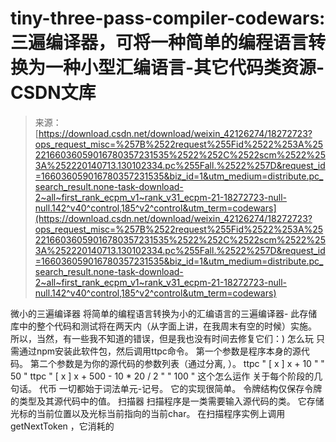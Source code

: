 <!--yml
category: codewars
date: 2022-08-13 11:40:32
-->

# tiny-three-pass-compiler-codewars:三遍编译器，可将一种简单的编程语言转换为一种小型汇编语言-其它代码类资源-CSDN文库

> 来源：[https://download.csdn.net/download/weixin_42126274/18272723?ops_request_misc=%257B%2522request%255Fid%2522%253A%2522166036059016780357231535%2522%252C%2522scm%2522%253A%252220140713.130102334.pc%255Fall.%2522%257D&request_id=166036059016780357231535&biz_id=1&utm_medium=distribute.pc_search_result.none-task-download-2~all~first_rank_ecpm_v1~rank_v31_ecpm-21-18272723-null-null.142^v40^control,185^v2^control&utm_term=codewars](https://download.csdn.net/download/weixin_42126274/18272723?ops_request_misc=%257B%2522request%255Fid%2522%253A%2522166036059016780357231535%2522%252C%2522scm%2522%253A%252220140713.130102334.pc%255Fall.%2522%257D&request_id=166036059016780357231535&biz_id=1&utm_medium=distribute.pc_search_result.none-task-download-2~all~first_rank_ecpm_v1~rank_v31_ecpm-21-18272723-null-null.142^v40^control,185^v2^control&utm_term=codewars)

微小的三遍编译器 将简单的编程语言转换为小的汇编语言的三遍编译器- 此存储库中的整个代码和测试将在两天内（从字面上讲，在我周末有空的时候）实施。 所以，当然，有一些我不知道的错误，但是我也没有时间去修复它们：) 怎么玩 只需通过npm安装此软件包，然后调用ttpc命令。 第一个参数是程序本身的源代码。 第二个参数是为你的源代码的参数列表（通过分离, ）。 ttpc " [ x ] x + 10 " " 50 " ttpc " [ x ] x + 500 - 10 * 20 / 2 " " 100 " 这个怎么运作 关于每个阶段的几句话。 代币 一切都始于词法单元-记号。 它的实现很简单。 令牌结构仅保存令牌的类型及其源代码中的值。 扫描器 扫描程序是一类需要输入源代码的类。 它存储光标的当前位置以及光标当前指向的当前char。 在扫描程序实例上调用getNextToken ，它消耗的